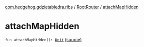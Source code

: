 [com.hedgehog.gdzietabiedra.ribs](../index.md) / [RootRouter](index.md) / [attachMapHidden](./attach-map-hidden.md)

# attachMapHidden

`fun attachMapHidden(): `[`Unit`](https://kotlinlang.org/api/latest/jvm/stdlib/kotlin/-unit/index.html) [(source)](https://github.com/asvid/GdzieTaBiedra/tree/master/app/src/main/java/com/hedgehog/gdzietabiedra/ribs/RootRouter.kt#L75)